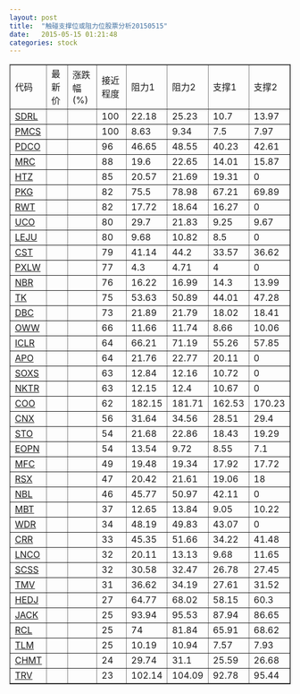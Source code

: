 ```yaml
---
layout: post
title:  "触碰支撑位或阻力位股票分析20150515"
date:   2015-05-15 01:21:48
categories: stock
---
```

<script type="text/javascript">
var stockList = []
stockList.push('gb_sdrl');
stockList.push('gb_pmcs');
stockList.push('gb_pdco');
stockList.push('gb_mrc');
stockList.push('gb_htz');
stockList.push('gb_pkg');
stockList.push('gb_rwt');
stockList.push('gb_uco');
stockList.push('gb_leju');
stockList.push('gb_cst');
stockList.push('gb_pxlw');
stockList.push('gb_nbr');
stockList.push('gb_tk');
stockList.push('gb_dbc');
stockList.push('gb_oww');
stockList.push('gb_iclr');
stockList.push('gb_apo');
stockList.push('gb_soxs');
stockList.push('gb_nktr');
stockList.push('gb_coo');
stockList.push('gb_cnx');
stockList.push('gb_sto');
stockList.push('gb_eopn');
stockList.push('gb_mfc');
stockList.push('gb_rsx');
stockList.push('gb_nbl');
stockList.push('gb_mbt');
stockList.push('gb_wdr');
stockList.push('gb_crr');
stockList.push('gb_lnco');
stockList.push('gb_scss');
stockList.push('gb_tmv');
stockList.push('gb_hedj');
stockList.push('gb_jack');
stockList.push('gb_rcl');
stockList.push('gb_tlm');
stockList.push('gb_chmt');
stockList.push('gb_trv');
</script>
<table border="1">
 <tr>
 <td>代码</td>
 <td>最新价</td>
 <td>涨跌幅(%)</td>
 <td>接近程度</td>
 <td>阻力1</td>
 <td>阻力2</td>
 <td>支撑1</td>
 <td>支撑2</td>
</tr>
  <tr id="sdrl" class="green">
  <td><a href="http://stock.finance.sina.com.cn/usstock/quotes/SDRL.html" target="_blank">SDRL</a></td><td></td><td></td><td>100</td><td>22.18</td><td>25.23</td><td>10.7</td><td>13.97</td></tr>
  <tr id="pmcs" class="red">
  <td><a href="http://stock.finance.sina.com.cn/usstock/quotes/PMCS.html" target="_blank">PMCS</a></td><td></td><td></td><td>100</td><td>8.63</td><td>9.34</td><td>7.5</td><td>7.97</td></tr>
  <tr id="pdco" class="red">
  <td><a href="http://stock.finance.sina.com.cn/usstock/quotes/PDCO.html" target="_blank">PDCO</a></td><td></td><td></td><td>96</td><td>46.65</td><td>48.55</td><td>40.23</td><td>42.61</td></tr>
  <tr id="mrc" class="green">
  <td><a href="http://stock.finance.sina.com.cn/usstock/quotes/MRC.html" target="_blank">MRC</a></td><td></td><td></td><td>88</td><td>19.6</td><td>22.65</td><td>14.01</td><td>15.87</td></tr>
  <tr id="htz" class="green">
  <td><a href="http://stock.finance.sina.com.cn/usstock/quotes/HTZ.html" target="_blank">HTZ</a></td><td></td><td></td><td>85</td><td>20.57</td><td>21.69</td><td>19.31</td><td>0</td></tr>
  <tr id="pkg" class="green">
  <td><a href="http://stock.finance.sina.com.cn/usstock/quotes/PKG.html" target="_blank">PKG</a></td><td></td><td></td><td>82</td><td>75.5</td><td>78.98</td><td>67.21</td><td>69.89</td></tr>
  <tr id="rwt" class="green">
  <td><a href="http://stock.finance.sina.com.cn/usstock/quotes/RWT.html" target="_blank">RWT</a></td><td></td><td></td><td>82</td><td>17.72</td><td>18.64</td><td>16.27</td><td>0</td></tr>
  <tr id="uco" class="green">
  <td><a href="http://stock.finance.sina.com.cn/usstock/quotes/UCO.html" target="_blank">UCO</a></td><td></td><td></td><td>80</td><td>29.7</td><td>21.83</td><td>9.25</td><td>9.67</td></tr>
  <tr id="leju" class="red">
  <td><a href="http://stock.finance.sina.com.cn/usstock/quotes/LEJU.html" target="_blank">LEJU</a></td><td></td><td></td><td>80</td><td>9.68</td><td>10.82</td><td>8.5</td><td>0</td></tr>
  <tr id="cst" class="red">
  <td><a href="http://stock.finance.sina.com.cn/usstock/quotes/CST.html" target="_blank">CST</a></td><td></td><td></td><td>79</td><td>41.14</td><td>44.2</td><td>33.57</td><td>36.62</td></tr>
  <tr id="pxlw" class="red">
  <td><a href="http://stock.finance.sina.com.cn/usstock/quotes/PXLW.html" target="_blank">PXLW</a></td><td></td><td></td><td>77</td><td>4.3</td><td>4.71</td><td>4</td><td>0</td></tr>
  <tr id="nbr" class="red">
  <td><a href="http://stock.finance.sina.com.cn/usstock/quotes/NBR.html" target="_blank">NBR</a></td><td></td><td></td><td>76</td><td>16.22</td><td>16.99</td><td>14.3</td><td>13.99</td></tr>
  <tr id="tk" class="green">
  <td><a href="http://stock.finance.sina.com.cn/usstock/quotes/TK.html" target="_blank">TK</a></td><td></td><td></td><td>75</td><td>53.63</td><td>50.89</td><td>44.01</td><td>47.28</td></tr>
  <tr id="dbc" class="green">
  <td><a href="http://stock.finance.sina.com.cn/usstock/quotes/DBC.html" target="_blank">DBC</a></td><td></td><td></td><td>73</td><td>21.89</td><td>21.79</td><td>18.02</td><td>18.41</td></tr>
  <tr id="oww" class="red">
  <td><a href="http://stock.finance.sina.com.cn/usstock/quotes/OWW.html" target="_blank">OWW</a></td><td></td><td></td><td>66</td><td>11.66</td><td>11.74</td><td>8.66</td><td>10.06</td></tr>
  <tr id="iclr" class="red">
  <td><a href="http://stock.finance.sina.com.cn/usstock/quotes/ICLR.html" target="_blank">ICLR</a></td><td></td><td></td><td>64</td><td>66.21</td><td>71.19</td><td>55.26</td><td>57.85</td></tr>
  <tr id="apo" class="red">
  <td><a href="http://stock.finance.sina.com.cn/usstock/quotes/APO.html" target="_blank">APO</a></td><td></td><td></td><td>64</td><td>21.76</td><td>22.77</td><td>20.11</td><td>0</td></tr>
  <tr id="soxs" class="green">
  <td><a href="http://stock.finance.sina.com.cn/usstock/quotes/SOXS.html" target="_blank">SOXS</a></td><td></td><td></td><td>63</td><td>12.84</td><td>12.16</td><td>10.72</td><td>0</td></tr>
  <tr id="nktr" class="green">
  <td><a href="http://stock.finance.sina.com.cn/usstock/quotes/NKTR.html" target="_blank">NKTR</a></td><td></td><td></td><td>63</td><td>12.15</td><td>12.4</td><td>10.67</td><td>0</td></tr>
  <tr id="coo" class="red">
  <td><a href="http://stock.finance.sina.com.cn/usstock/quotes/COO.html" target="_blank">COO</a></td><td></td><td></td><td>62</td><td>182.15</td><td>181.71</td><td>162.53</td><td>170.23</td></tr>
  <tr id="cnx" class="red">
  <td><a href="http://stock.finance.sina.com.cn/usstock/quotes/CNX.html" target="_blank">CNX</a></td><td></td><td></td><td>56</td><td>31.64</td><td>34.56</td><td>28.51</td><td>29.4</td></tr>
  <tr id="sto" class="red">
  <td><a href="http://stock.finance.sina.com.cn/usstock/quotes/STO.html" target="_blank">STO</a></td><td></td><td></td><td>54</td><td>21.68</td><td>22.86</td><td>18.43</td><td>19.29</td></tr>
  <tr id="eopn" class="green">
  <td><a href="http://stock.finance.sina.com.cn/usstock/quotes/EOPN.html" target="_blank">EOPN</a></td><td></td><td></td><td>54</td><td>13.54</td><td>9.72</td><td>8.55</td><td>7.1</td></tr>
  <tr id="mfc" class="red">
  <td><a href="http://stock.finance.sina.com.cn/usstock/quotes/MFC.html" target="_blank">MFC</a></td><td></td><td></td><td>49</td><td>19.48</td><td>19.34</td><td>17.92</td><td>17.72</td></tr>
  <tr id="rsx" class="green">
  <td><a href="http://stock.finance.sina.com.cn/usstock/quotes/RSX.html" target="_blank">RSX</a></td><td></td><td></td><td>47</td><td>20.42</td><td>21.61</td><td>19.06</td><td>18</td></tr>
  <tr id="nbl" class="red">
  <td><a href="http://stock.finance.sina.com.cn/usstock/quotes/NBL.html" target="_blank">NBL</a></td><td></td><td></td><td>46</td><td>45.77</td><td>50.97</td><td>42.11</td><td>0</td></tr>
  <tr id="mbt" class="red">
  <td><a href="http://stock.finance.sina.com.cn/usstock/quotes/MBT.html" target="_blank">MBT</a></td><td></td><td></td><td>37</td><td>12.65</td><td>13.84</td><td>9.05</td><td>10.22</td></tr>
  <tr id="wdr" class="red">
  <td><a href="http://stock.finance.sina.com.cn/usstock/quotes/WDR.html" target="_blank">WDR</a></td><td></td><td></td><td>34</td><td>48.19</td><td>49.83</td><td>43.07</td><td>0</td></tr>
  <tr id="crr" class="green">
  <td><a href="http://stock.finance.sina.com.cn/usstock/quotes/CRR.html" target="_blank">CRR</a></td><td></td><td></td><td>33</td><td>45.35</td><td>51.66</td><td>34.22</td><td>41.48</td></tr>
  <tr id="lnco" class="green">
  <td><a href="http://stock.finance.sina.com.cn/usstock/quotes/LNCO.html" target="_blank">LNCO</a></td><td></td><td></td><td>32</td><td>20.11</td><td>13.13</td><td>9.68</td><td>11.65</td></tr>
  <tr id="scss" class="red">
  <td><a href="http://stock.finance.sina.com.cn/usstock/quotes/SCSS.html" target="_blank">SCSS</a></td><td></td><td></td><td>32</td><td>30.58</td><td>32.47</td><td>26.78</td><td>27.45</td></tr>
  <tr id="tmv" class="red">
  <td><a href="http://stock.finance.sina.com.cn/usstock/quotes/TMV.html" target="_blank">TMV</a></td><td></td><td></td><td>31</td><td>36.62</td><td>34.19</td><td>27.61</td><td>31.52</td></tr>
  <tr id="hedj" class="green">
  <td><a href="http://stock.finance.sina.com.cn/usstock/quotes/HEDJ.html" target="_blank">HEDJ</a></td><td></td><td></td><td>27</td><td>64.77</td><td>68.02</td><td>58.15</td><td>60.3</td></tr>
  <tr id="jack" class="red">
  <td><a href="http://stock.finance.sina.com.cn/usstock/quotes/JACK.html" target="_blank">JACK</a></td><td></td><td></td><td>25</td><td>93.94</td><td>95.53</td><td>87.94</td><td>86.65</td></tr>
  <tr id="rcl" class="green">
  <td><a href="http://stock.finance.sina.com.cn/usstock/quotes/RCL.html" target="_blank">RCL</a></td><td></td><td></td><td>25</td><td>74</td><td>81.84</td><td>65.91</td><td>68.62</td></tr>
  <tr id="tlm" class="green">
  <td><a href="http://stock.finance.sina.com.cn/usstock/quotes/TLM.html" target="_blank">TLM</a></td><td></td><td></td><td>25</td><td>10.19</td><td>10.94</td><td>7.57</td><td>7.93</td></tr>
  <tr id="chmt" class="green">
  <td><a href="http://stock.finance.sina.com.cn/usstock/quotes/CHMT.html" target="_blank">CHMT</a></td><td></td><td></td><td>24</td><td>29.74</td><td>31.1</td><td>25.59</td><td>26.68</td></tr>
  <tr id="trv" class="green">
  <td><a href="http://stock.finance.sina.com.cn/usstock/quotes/TRV.html" target="_blank">TRV</a></td><td></td><td></td><td>23</td><td>102.14</td><td>104.09</td><td>92.78</td><td>95.44</td></tr>
</table>
